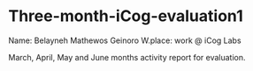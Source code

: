 # Three-month-iCog-evaluation1
Name: Belayneh Mathewos Geinoro
W.place: work @ iCog Labs

March, April, May and June months activity report for evaluation.


